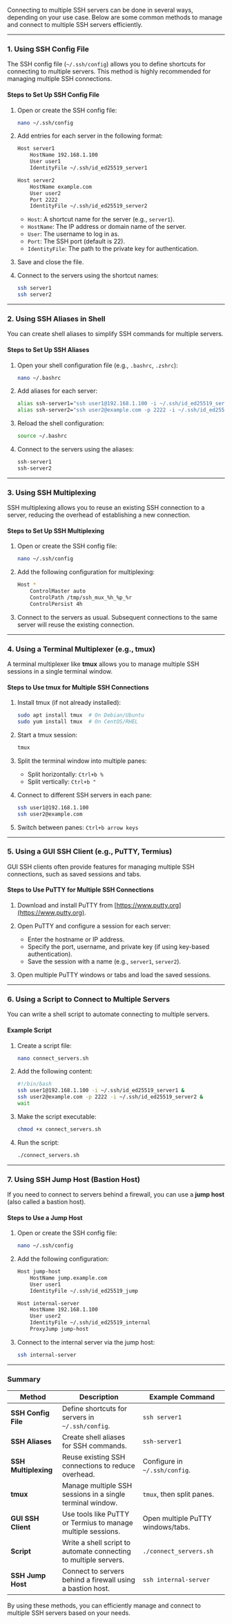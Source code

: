 Connecting to multiple SSH servers can be done in several ways, depending on your use case. Below are some common methods to manage and connect to multiple SSH servers efficiently.

---

### **1. Using SSH Config File**

The SSH config file (`~/.ssh/config`) allows you to define shortcuts for connecting to multiple servers. This method is highly recommended for managing multiple SSH connections.

#### **Steps to Set Up SSH Config File**

1. Open or create the SSH config file:

   ```bash
   nano ~/.ssh/config
   ```

2. Add entries for each server in the following format:

   ```bash
   Host server1
       HostName 192.168.1.100
       User user1
       IdentityFile ~/.ssh/id_ed25519_server1

   Host server2
       HostName example.com
       User user2
       Port 2222
       IdentityFile ~/.ssh/id_ed25519_server2
   ```

   - `Host`: A shortcut name for the server (e.g., `server1`).
   - `HostName`: The IP address or domain name of the server.
   - `User`: The username to log in as.
   - `Port`: The SSH port (default is 22).
   - `IdentityFile`: The path to the private key for authentication.

3. Save and close the file.

4. Connect to the servers using the shortcut names:
   ```bash
   ssh server1
   ssh server2
   ```

---

### **2. Using SSH Aliases in Shell**

You can create shell aliases to simplify SSH commands for multiple servers.

#### **Steps to Set Up SSH Aliases**

1. Open your shell configuration file (e.g., `.bashrc`, `.zshrc`):

   ```bash
   nano ~/.bashrc
   ```

2. Add aliases for each server:

   ```bash
   alias ssh-server1="ssh user1@192.168.1.100 -i ~/.ssh/id_ed25519_server1"
   alias ssh-server2="ssh user2@example.com -p 2222 -i ~/.ssh/id_ed25519_server2"
   ```

3. Reload the shell configuration:

   ```bash
   source ~/.bashrc
   ```

4. Connect to the servers using the aliases:
   ```bash
   ssh-server1
   ssh-server2
   ```

---

### **3. Using SSH Multiplexing**

SSH multiplexing allows you to reuse an existing SSH connection to a server, reducing the overhead of establishing a new connection.

#### **Steps to Set Up SSH Multiplexing**

1. Open or create the SSH config file:

   ```bash
   nano ~/.ssh/config
   ```

2. Add the following configuration for multiplexing:

   ```bash
   Host *
       ControlMaster auto
       ControlPath /tmp/ssh_mux_%h_%p_%r
       ControlPersist 4h
   ```

3. Connect to the servers as usual. Subsequent connections to the same server will reuse the existing connection.

---

### **4. Using a Terminal Multiplexer (e.g., tmux)**

A terminal multiplexer like **tmux** allows you to manage multiple SSH sessions in a single terminal window.

#### **Steps to Use tmux for Multiple SSH Connections**

1. Install tmux (if not already installed):

   ```bash
   sudo apt install tmux  # On Debian/Ubuntu
   sudo yum install tmux  # On CentOS/RHEL
   ```

2. Start a tmux session:

   ```bash
   tmux
   ```

3. Split the terminal window into multiple panes:

   - Split horizontally: `Ctrl+b %`
   - Split vertically: `Ctrl+b "`

4. Connect to different SSH servers in each pane:

   ```bash
   ssh user1@192.168.1.100
   ssh user2@example.com
   ```

5. Switch between panes: `Ctrl+b arrow keys`

---

### **5. Using a GUI SSH Client (e.g., PuTTY, Termius)**

GUI SSH clients often provide features for managing multiple SSH connections, such as saved sessions and tabs.

#### **Steps to Use PuTTY for Multiple SSH Connections**

1. Download and install PuTTY from [https://www.putty.org](https://www.putty.org).

2. Open PuTTY and configure a session for each server:

   - Enter the hostname or IP address.
   - Specify the port, username, and private key (if using key-based authentication).
   - Save the session with a name (e.g., `server1`, `server2`).

3. Open multiple PuTTY windows or tabs and load the saved sessions.

---

### **6. Using a Script to Connect to Multiple Servers**

You can write a shell script to automate connecting to multiple servers.

#### **Example Script**

1. Create a script file:

   ```bash
   nano connect_servers.sh
   ```

2. Add the following content:

   ```bash
   #!/bin/bash
   ssh user1@192.168.1.100 -i ~/.ssh/id_ed25519_server1 &
   ssh user2@example.com -p 2222 -i ~/.ssh/id_ed25519_server2 &
   wait
   ```

3. Make the script executable:

   ```bash
   chmod +x connect_servers.sh
   ```

4. Run the script:
   ```bash
   ./connect_servers.sh
   ```

---

### **7. Using SSH Jump Host (Bastion Host)**

If you need to connect to servers behind a firewall, you can use a **jump host** (also called a bastion host).

#### **Steps to Use a Jump Host**

1. Open or create the SSH config file:

   ```bash
   nano ~/.ssh/config
   ```

2. Add the following configuration:

   ```bash
   Host jump-host
       HostName jump.example.com
       User user1
       IdentityFile ~/.ssh/id_ed25519_jump

   Host internal-server
       HostName 192.168.1.100
       User user2
       IdentityFile ~/.ssh/id_ed25519_internal
       ProxyJump jump-host
   ```

3. Connect to the internal server via the jump host:
   ```bash
   ssh internal-server
   ```

---

### Summary

| Method               | Description                                                      | Example Command                   |
| -------------------- | ---------------------------------------------------------------- | --------------------------------- |
| **SSH Config File**  | Define shortcuts for servers in `~/.ssh/config`.                 | `ssh server1`                     |
| **SSH Aliases**      | Create shell aliases for SSH commands.                           | `ssh-server1`                     |
| **SSH Multiplexing** | Reuse existing SSH connections to reduce overhead.               | Configure in `~/.ssh/config`.     |
| **tmux**             | Manage multiple SSH sessions in a single terminal window.        | `tmux`, then split panes.         |
| **GUI SSH Client**   | Use tools like PuTTY or Termius to manage multiple sessions.     | Open multiple PuTTY windows/tabs. |
| **Script**           | Write a shell script to automate connecting to multiple servers. | `./connect_servers.sh`            |
| **SSH Jump Host**    | Connect to servers behind a firewall using a bastion host.       | `ssh internal-server`             |

By using these methods, you can efficiently manage and connect to multiple SSH servers based on your needs.
